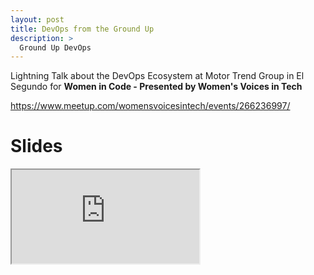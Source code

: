 ```yaml
---
layout: post
title: DevOps from the Ground Up
description: >
  Ground Up DevOps
---
```

Lightning Talk about the DevOps Ecosystem at Motor Trend Group in El Segundo for <b>Women in Code - Presented by Women's Voices in Tech</b>

<a href="https://www.meetup.com/womensvoicesintech/events/266236997/" target="_blank">https://www.meetup.com/womensvoicesintech/events/266236997/</a>

# Slides
<div class="responsive-google-slides">
  <iframe src="https://docs.google.com/presentation/d/e/2PACX-1vQ-y6OOzXyOpcVALevFsfGmw3NGCsCJe9zgE9GN2jk6cLFZnPSm9ZYqnU66s3l-714vG__a_S94UhVz/embed?start=false&loop=false&delayms=3000"></iframe>
</div>